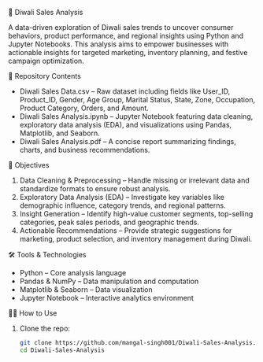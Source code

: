 🎉 Diwali Sales Analysis

A data-driven exploration of Diwali sales trends to uncover consumer behaviors, product performance, and regional insights using Python and Jupyter Notebooks. This analysis aims to empower businesses with actionable insights for targeted marketing, inventory planning, and festive campaign optimization.



📂 Repository Contents

- Diwali Sales Data.csv – Raw dataset including fields like User_ID, Product_ID, Gender, Age Group, Marital Status, State, Zone, Occupation, Product Category, Orders, and Amount.
- Diwali Sales Analysis.ipynb – Jupyter Notebook featuring data cleaning, exploratory data analysis (EDA), and visualizations using Pandas, Matplotlib, and Seaborn.
- Diwali Sales Analysis.pdf – A concise report summarizing findings, charts, and business recommendations.



🚀 Objectives

1. Data Cleaning & Preprocessing – Handle missing or irrelevant data and standardize formats to ensure robust analysis.
2. Exploratory Data Analysis (EDA) – Investigate key variables like demographic influence, category trends, and regional patterns.
3. Insight Generation – Identify high-value customer segments, top-selling categories, peak sales periods, and geographic trends.
4. Actionable Recommendations – Provide strategic suggestions for marketing, product selection, and inventory management during Diwali.



🛠 Tools & Technologies

- Python – Core analysis language
- Pandas & NumPy – Data manipulation and computation
- Matplotlib & Seaborn – Data visualization
- Jupyter Notebook – Interactive analytics environment



🧑‍💻 How to Use

1. Clone the repo:
   ```bash
   git clone https://github.com/mangal-singh001/Diwali-Sales-Analysis.git
   cd Diwali-Sales-Analysis
